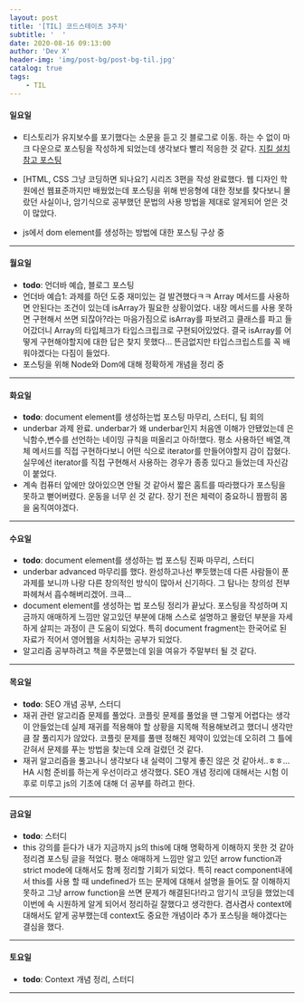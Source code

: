 ```yaml
---
layout: post
title: '[TIL] 코드스테이츠 3주차'
subtitle: '  '
date: 2020-08-16 09:13:00
author: 'Dev X'
header-img: 'img/post-bg/post-bg-til.jpg'
catalog: true
tags:
    - TIL
---
```


#### 일요일

-   티스토리가 유지보수를 포기했다는 소문을 듣고 깃 블로그로 이동. 하는 수 없이 마크 다운으로 포스팅을 작성하게 되었는데 생각보다 빨리 적응한 것 같다.
    [지킬 설치 참고 포스팅](https://theorydb.github.io/envops/2019/05/03/envops-blog-github-pages-jekyll/)

-   [HTML, CSS 그냥 코딩하면 되나요?] 시리즈 3편을 작성 완료했다. 웹 디자인 학원에선 웹표준까지만 배웠었는데 포스팅을 위해 반응형에 대한 정보를 찾다보니 몰랐던 사실이나, 암기식으로 공부했던 문법의 사용 방법을 제대로 알게되어 얻은 것이 많았다.

-   js에서 dom element를 생성하는 방법에 대한 포스팅 구상 중

---

#### 월요일

-   **todo**: 언더바 예습, 블로그 포스팅
-   언더바 예습1: 과제를 하던 도중 재미있는 걸 발견했다ㅋㅋ Array 메서드를 사용하면 안된다는 조건이 있는데 isArray가 필요한 상황이었다. 내장 메서드를 사용 못하면 구현해서 쓰면 되잖아?라는 마음가짐으로 isArray를 파보려고 클래스를 파고 들어갔더니 Array의 타입체크가 타입스크립크로 구현되어있었다. 결국 isArray를 어떻게 구현해야할지에 대한 답은 찾지 못했다... 뜬금없지만 타입스크립스트를 꼭 배워야겠다는 다짐이 들었다.
-   포스팅을 위해 Node와 Dom에 대해 정확하게 개념을 정리 중

---

#### 화요일

-   **todo**: document element를 생성하는법 포스팅 마무리, 스터디, 팀 회의
-   underbar 과제 완료. underbar가 왜 underbar인지 처음엔 이해가 안됐었는데 은닉함수,변수를 선언하는 네이밍 규칙을 떠올리고 아하!했다. 평소 사용하던 배열,객체 메서드를 직접 구현하다보니 어떤 식으로 iterator를 만들어야할지 감이 잡혔다. 실무에선 iterator를 직접 구현해서 사용하는 경우가 종종 있다고 들었는데 자신감이 붙었다.
-   계속 컴퓨터 앞에만 앉아있으면 안될 것 같아서 짧은 홈트를 따라했다가 포스팅을 못하고 뻗어버렸다. 운동을 너무 쉰 것 같다. 장기 전은 체력이 중요하니 짬짬히 몸을 움직여야겠다.

---

#### 수요일

-   **todo**: document element를 생성하는 법 포스팅 진짜 마무리, 스터디
-   underbar advanced 마무리를 했다. 완성하고나선 뿌듯했는데 다른 사람들이 푼 과제를 보니까 나랑 다른 창의적인 방식이 많아서 신기하다. 그 탐나는 창의성 전부 파헤쳐서 흡수해버리겠어. 크큭...
-   document element를 생성하는 법 포스팅 정리가 끝났다. 포스팅을 작성하며 지금까지 애매하게 느낌만 알고있던 부분에 대해 스스로 설명하고 몰랐던 부분을 자세하게 살피는 과정이 큰 도움이 되었다. 특히 document fragment는 한국어로 된 자료가 적어서 영어웹을 서치하는 공부가 되었다.
-   알고리즘 공부하려고 책을 주문했는데 읽을 여유가 주말부터 될 것 같다.

---

#### 목요일

-   **todo**: SEO 개념 공부, 스터디
-   재귀 관련 알고리즘 문제를 풀었다. 코플릿 문제를 풀었을 땐 그렇게 어렵다는 생각이 안들었는데 실제 재귀를 적용해야 할 상황을 지목해 적용해보려고 했더니 생각만큼 잘 풀리지가 않았다. 코플릿 문제를 풀땐 정해진 제약이 있었는데 오히려 그 틀에 갇혀서 문제를 푸는 방법을 찾는데 오래 걸렸던 것 같다.
-   재귀 알고리즘을 풀고나니 생각보다 내 실력이 그렇게 좋진 않은 것 같아서..ㅎㅎ... HA 시험 준비를 하는게 우선이라고 생각했다. SEO 개념 정리에 대해서는 시험 이후로 미루고 js의 기초에 대해 더 공부를 하려고 한다.

---

#### 금요일

-   **todo**: 스터디
-   this 강의를 듣다가 내가 지금까지 js의 this에 대해 명확하게 이해하지 못한 것 같아 정리겸 포스팅 글을 적었다. 평소 애매하게 느낌만 알고 있던 arrow function과 strict mode에 대해서도 함께 정리할 기회가 되었다. 특히 react component내에서 this를 사용 할 때 undefined가 뜨는 문제에 대해서 설명을 들어도 잘 이해하지 못하고 그냥 arrow function을 쓰면 문제가 해결된다!라고 암기식 코딩을 했었는데 이번에 속 시원하게 알게 되어서 정리하길 잘했다고 생각한다. 겸사겸사 context에 대해서도 얕게 공부했는데 context도 중요한 개념이라 추가 포스팅을 해야겠다는 결심을 했다.

---

#### 토요일

-   **todo**: Context 개념 정리, 스터디

---
